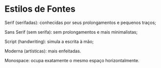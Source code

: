 # Estilos de Fontes


Serif (serifadas): conhecidas por seus prolongamentos e pequenos traços; 

Sans Serif (sem serifa): sem prolongamentos e mais minimalistas;

Script (handwriting): simula a escrita à mão;

Moderna (artísticas): mais enfeitadas.

Monospace: ocupa exatamente o mesmo espaço horizontalmente.
